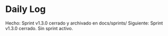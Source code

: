 ﻿# Daily Log

Hecho: Sprint v1.3.0 cerrado y archivado en docs/sprints/
Siguiente: Sprint v1.3.0 cerrado. Sin sprint activo.


